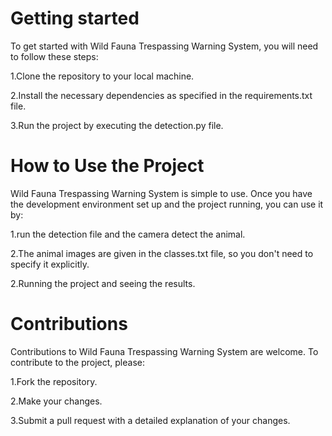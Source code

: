 # Getting started
To get started with Wild Fauna Trespassing Warning System, you will need to follow these steps:

1.Clone the repository to your local machine.

2.Install the necessary dependencies as specified in the requirements.txt file.

3.Run the project by executing the detection.py file.

# How to Use the Project
Wild Fauna Trespassing Warning System is simple to use. Once you have the development environment set up and the project running, you can use it by:

1.run the detection file and the camera detect the animal.

2.The animal images are given in the classes.txt file, so you don't need to specify it explicitly.

2.Running the project and seeing the results.

# Contributions
Contributions to Wild Fauna Trespassing Warning System are welcome. To contribute to the project, please:

1.Fork the repository.

2.Make your changes.

3.Submit a pull request with a detailed explanation of your changes.
